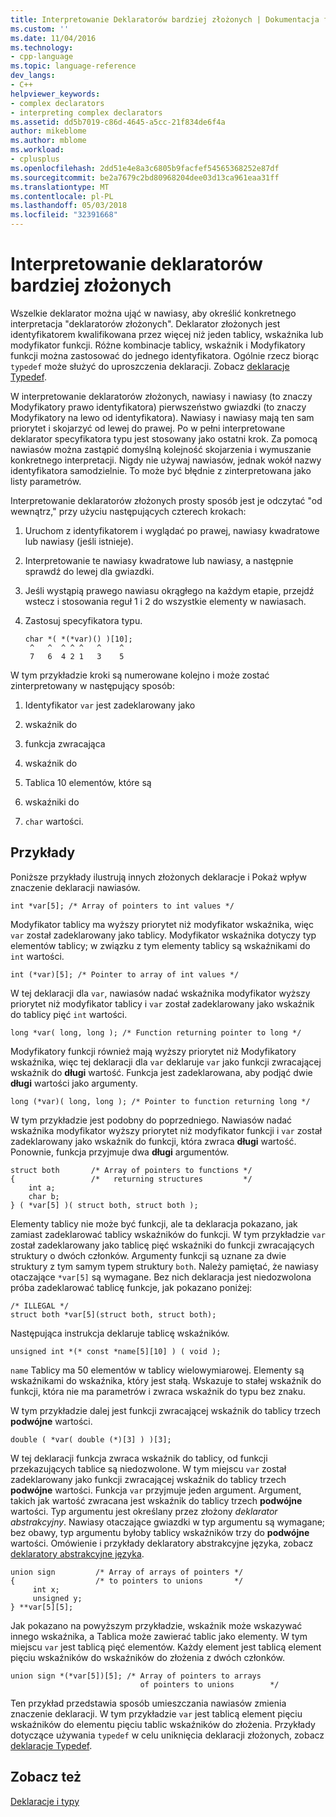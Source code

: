 ```yaml
---
title: Interpretowanie Deklaratorów bardziej złożonych | Dokumentacja firmy Microsoft
ms.custom: ''
ms.date: 11/04/2016
ms.technology:
- cpp-language
ms.topic: language-reference
dev_langs:
- C++
helpviewer_keywords:
- complex declarators
- interpreting complex declarators
ms.assetid: dd5b7019-c86d-4645-a5cc-21f834de6f4a
author: mikeblome
ms.author: mblome
ms.workload:
- cplusplus
ms.openlocfilehash: 2dd51e4e8a3c6805b9facfef54565368252e87df
ms.sourcegitcommit: be2a7679c2bd80968204dee03d13ca961eaa31ff
ms.translationtype: MT
ms.contentlocale: pl-PL
ms.lasthandoff: 05/03/2018
ms.locfileid: "32391668"
---
```

# <a name="interpreting-more-complex-declarators"></a>Interpretowanie deklaratorów bardziej złożonych
Wszelkie deklarator można ująć w nawiasy, aby określić konkretnego interpretacja "deklaratorów złożonych". Deklarator złożonych jest identyfikatorem kwalifikowana przez więcej niż jeden tablicy, wskaźnika lub modyfikator funkcji. Różne kombinacje tablicy, wskaźnik i Modyfikatory funkcji można zastosować do jednego identyfikatora. Ogólnie rzecz biorąc `typedef` może służyć do uproszczenia deklaracji. Zobacz [deklaracje Typedef](../c-language/typedef-declarations.md).  
  
 W interpretowanie deklaratorów złożonych, nawiasy i nawiasy (to znaczy Modyfikatory prawo identyfikatora) pierwszeństwo gwiazdki (to znaczy Modyfikatory na lewo od identyfikatora). Nawiasy i nawiasy mają ten sam priorytet i skojarzyć od lewej do prawej. Po w pełni interpretowane deklarator specyfikatora typu jest stosowany jako ostatni krok. Za pomocą nawiasów można zastąpić domyślną kolejność skojarzenia i wymuszanie konkretnego interpretacji. Nigdy nie używaj nawiasów, jednak wokół nazwy identyfikatora samodzielnie. To może być błędnie z zinterpretowana jako listy parametrów.  
  
 Interpretowanie deklaratorów złożonych prosty sposób jest je odczytać "od wewnątrz," przy użyciu następujących czterech krokach:  
  
1.  Uruchom z identyfikatorem i wyglądać po prawej, nawiasy kwadratowe lub nawiasy (jeśli istnieje).  
  
2.  Interpretowanie te nawiasy kwadratowe lub nawiasy, a następnie sprawdź do lewej dla gwiazdki.  
  
3.  Jeśli wystąpią prawego nawiasu okrągłego na każdym etapie, przejdź wstecz i stosowania reguł 1 i 2 do wszystkie elementy w nawiasach.  
  
4.  Zastosuj specyfikatora typu.  
  
    ```  
    char *( *(*var)() )[10];  
     ^   ^  ^ ^ ^   ^    ^  
     7   6  4 2 1   3    5  
    ```  
  
W tym przykładzie kroki są numerowane kolejno i może zostać zinterpretowany w następujący sposób:  
  
1.  Identyfikator `var` jest zadeklarowany jako  
  
2.  wskaźnik do  
  
3.  funkcja zwracająca  
  
4.  wskaźnik do  
  
5.  Tablica 10 elementów, które są  
  
6.  wskaźniki do  
  
7.  `char` wartości.  
  
## <a name="examples"></a>Przykłady  
 Poniższe przykłady ilustrują innych złożonych deklaracje i Pokaż wpływ znaczenie deklaracji nawiasów.  
  
```  
int *var[5]; /* Array of pointers to int values */  
```  
  
 Modyfikator tablicy ma wyższy priorytet niż modyfikator wskaźnika, więc `var` został zadeklarowany jako tablicy. Modyfikator wskaźnika dotyczy typ elementów tablicy; w związku z tym elementy tablicy są wskaźnikami do `int` wartości.  
  
```  
int (*var)[5]; /* Pointer to array of int values */  
```  
  
 W tej deklaracji dla `var`, nawiasów nadać wskaźnika modyfikator wyższy priorytet niż modyfikator tablicy i `var` został zadeklarowany jako wskaźnik do tablicy pięć `int` wartości.  
  
```  
long *var( long, long ); /* Function returning pointer to long */  
```  
  
 Modyfikatory funkcji również mają wyższy priorytet niż Modyfikatory wskaźnika, więc tej deklaracji dla `var` deklaruje `var` jako funkcji zwracającej wskaźnik do **długi** wartość. Funkcja jest zadeklarowana, aby podjąć dwie **długi** wartości jako argumenty.  
  
```  
long (*var)( long, long ); /* Pointer to function returning long */  
```  
  
 W tym przykładzie jest podobny do poprzedniego. Nawiasów nadać wskaźnika modyfikator wyższy priorytet niż modyfikator funkcji i `var` został zadeklarowany jako wskaźnik do funkcji, która zwraca **długi** wartość. Ponownie, funkcja przyjmuje dwa **długi** argumentów.  
  
```  
struct both       /* Array of pointers to functions */  
{                 /*   returning structures         */  
    int a;  
    char b;  
} ( *var[5] )( struct both, struct both );  
```  
  
 Elementy tablicy nie może być funkcji, ale ta deklaracja pokazano, jak zamiast zadeklarować tablicy wskaźników do funkcji. W tym przykładzie `var` został zadeklarowany jako tablicę pięć wskaźniki do funkcji zwracających struktury o dwóch członków. Argumenty funkcji są uznane za dwie struktury z tym samym typem struktury `both`. Należy pamiętać, że nawiasy otaczające `*var[5]` są wymagane. Bez nich deklaracja jest niedozwolona próba zadeklarować tablicę funkcje, jak pokazano poniżej:  
  
```  
/* ILLEGAL */  
struct both *var[5](struct both, struct both);  
```  
  
 Następująca instrukcja deklaruje tablicę wskaźników.  
  
```  
unsigned int *(* const *name[5][10] ) ( void );  
```  
  
 `name` Tablicy ma 50 elementów w tablicy wielowymiarowej. Elementy są wskaźnikami do wskaźnika, który jest stałą. Wskazuje to stałej wskaźnik do funkcji, która nie ma parametrów i zwraca wskaźnik do typu bez znaku.  
  
 W tym przykładzie dalej jest funkcji zwracającej wskaźnik do tablicy trzech **podwójne** wartości.  
  
```  
double ( *var( double (*)[3] ) )[3];  
```  
  
 W tej deklaracji funkcja zwraca wskaźnik do tablicy, od funkcji przekazujących tablice są niedozwolone. W tym miejscu `var` został zadeklarowany jako funkcji zwracającej wskaźnik do tablicy trzech **podwójne** wartości. Funkcja `var` przyjmuje jeden argument. Argument, takich jak wartość zwracana jest wskaźnik do tablicy trzech **podwójne** wartości. Typ argumentu jest określany przez złożony *deklarator abstrakcyjny*. Nawiasy otaczające gwiazdki w typ argumentu są wymagane; bez obawy, typ argumentu byłoby tablicy wskaźników trzy do **podwójne** wartości. Omówienie i przykłady deklaratory abstrakcyjne języka, zobacz [deklaratory abstrakcyjne języka](../c-language/c-abstract-declarators.md).  
  
```  
union sign         /* Array of arrays of pointers */  
{                  /* to pointers to unions       */  
     int x;  
     unsigned y;  
} **var[5][5];  
```  
  
 Jak pokazano na powyższym przykładzie, wskaźnik może wskazywać innego wskaźnika, a Tablica może zawierać tablic jako elementy. W tym miejscu `var` jest tablicą pięć elementów. Każdy element jest tablicą element pięciu wskaźników do wskaźników do złożenia z dwóch członków.  
  
```  
union sign *(*var[5])[5]; /* Array of pointers to arrays  
                             of pointers to unions        */  
```  
  
 Ten przykład przedstawia sposób umieszczania nawiasów zmienia znaczenie deklaracji. W tym przykładzie `var` jest tablicą element pięciu wskaźników do elementu pięciu tablic wskaźników do złożenia. Przykłady dotyczące używania `typedef` w celu uniknięcia deklaracji złożonych, zobacz [deklaracje Typedef](../c-language/typedef-declarations.md).  
  
## <a name="see-also"></a>Zobacz też  
 [Deklaracje i typy](../c-language/declarations-and-types.md)
